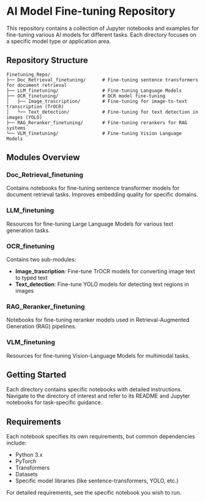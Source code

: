 # AI Model Fine-tuning Repository

This repository contains a collection of Jupyter notebooks and examples for fine-tuning various AI models for different tasks. Each directory focuses on a specific model type or application area.

## Repository Structure

```
Finetuning_Repo/
├── Doc_Retrieval_finetuning/      # Fine-tuning sentence transformers for document retrieval
├── LLM_finetuning/                # Fine-tuning Language Models
├── OCR_finetuning/                # OCR model fine-tuning
│   ├── Image_trascription/        # Fine-tuning for image-to-text transcription (TrOCR)
│   └── Text_detection/            # Fine-tuning for text detection in images (YOLO)
├── RAG_Reranker_finetuning/       # Fine-tuning rerankers for RAG systems
└── VLM_finetuning/                # Fine-tuning Vision Language Models
```

## Modules Overview

### Doc_Retrieval_finetuning
Contains notebooks for fine-tuning sentence transformer models for document retrieval tasks. Improves embedding quality for specific domains.

### LLM_finetuning
Resources for fine-tuning Large Language Models for various text generation tasks.

### OCR_finetuning
Contains two sub-modules:
- **Image_trascription**: Fine-tune TrOCR models for converting image text to typed text
- **Text_detection**: Fine-tune YOLO models for detecting text regions in images

### RAG_Reranker_finetuning
Notebooks for fine-tuning reranker models used in Retrieval-Augmented Generation (RAG) pipelines.

### VLM_finetuning
Resources for fine-tuning Vision-Language Models for multimodal tasks.

## Getting Started

Each directory contains specific notebooks with detailed instructions. Navigate to the directory of interest and refer to its README and Jupyter notebooks for task-specific guidance.

## Requirements

Each notebook specifies its own requirements, but common dependencies include:
- Python 3.x
- PyTorch
- Transformers
- Datasets
- Specific model libraries (like sentence-transformers, YOLO, etc.)

For detailed requirements, see the specific notebook you wish to run.
